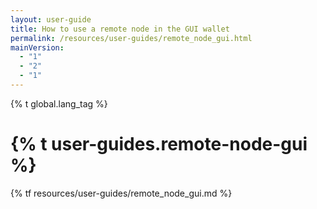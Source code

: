 ```yaml
---
layout: user-guide
title: How to use a remote node in the GUI wallet
permalink: /resources/user-guides/remote_node_gui.html
mainVersion:
  - "1"
  - "2"
  - "1"
---
```


{% t global.lang_tag %}

<h1>{% t user-guides.remote-node-gui %}</h1>
{% tf resources/user-guides/remote_node_gui.md %}
